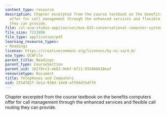 ```yaml
---
content_type: resource
description: Chapter excerpted from the course textbook on the benefits computers
  offer for call management through the enhanced services and flexible call routing
  they can provide.
file: /ol-ocw-studio-app/courses/mas-632-conversational-computer-systems-fall-2008/2554f82f3e1a938d1de9af594d7edff0_schmandt_ch11.pdf
file_size: 7213896
file_type: application/pdf
learning_resource_types:
- Readings
license: https://creativecommons.org/licenses/by-nc-sa/4.0/
ocw_type: OCWFile
parent_title: Readings
parent_type: CourseSection
parent_uid: 162f8cc3-ab62-9ebf-bf11-9334b6618eaf
resourcetype: Document
title: Telephones and Computers
uid: 2554f82f-3e1a-938d-1de9-af594d7edff0
---
```

Chapter excerpted from the course textbook on the benefits computers offer for call management through the enhanced services and flexible call routing they can provide.